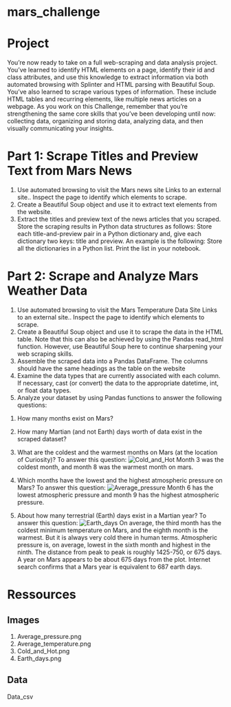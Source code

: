 # mars_challenge
# Project 
You’re now ready to take on a full web-scraping and data analysis project. You’ve learned to identify HTML elements on a page, identify their id and class attributes, and use this knowledge to extract information via both automated browsing with Splinter and HTML parsing with Beautiful Soup. You’ve also learned to scrape various types of information. These include HTML tables and recurring elements, like multiple news articles on a webpage.
As you work on this Challenge, remember that you’re strengthening the same core skills that you’ve been developing until now: collecting data, organizing and storing data, analyzing data, and then visually communicating your insights.

# Part 1: Scrape Titles and Preview Text from Mars News
1. Use automated browsing to visit the Mars news site Links to an external site.. Inspect the page to identify which elements to scrape.
2. Create a Beautiful Soup object and use it to extract text elements from the website.
3. Extract the titles and preview text of the news articles that you scraped. Store the scraping results in Python data structures as follows:
Store each title-and-preview pair in a Python dictionary and, give each dictionary two keys: title and preview.
An example is the following:
Store all the dictionaries in a Python list.
Print the list in your notebook.

# Part 2: Scrape and Analyze Mars Weather Data
1. Use automated browsing to visit the Mars Temperature Data Site Links to an external site.. Inspect the page to identify which elements to scrape.
2. Create a Beautiful Soup object and use it to scrape the data in the HTML table. Note that this can also be achieved by using the Pandas read_html function. However, use Beautiful Soup here to continue sharpening your web scraping skills.
3. Assemble the scraped data into a Pandas DataFrame. The columns should have the same headings as the table on the website
4. Examine the data types that are currently associated with each column. If necessary, cast (or convert) the data to the appropriate datetime, int, or float data types.
5. Analyze your dataset by using Pandas functions to answer the following questions:
1) How many months exist on Mars?
2) How many Martian (and not Earth) days worth of data exist in the scraped dataset?

3) What are the coldest and the warmest months on Mars (at the location of Curiosity)? To answer this question:
![Cold_and_Hot](https://user-images.githubusercontent.com/115199874/210693335-fa743348-dcfc-4ad2-a46a-8837e4f65c50.png)
 Month 3 was the coldest month, and month 8 was the warmest month on mars. 

4) Which months have the lowest and the highest atmospheric pressure on Mars? To answer this question:
![Average_pressure](https://user-images.githubusercontent.com/115199874/210692811-6db8590b-1ef5-4345-a80c-030955dd672a.png)
Month 6 has the lowest atmospheric pressure and month 9 has the highest atmospheric pressure. 
5) About how many terrestrial (Earth) days exist in a Martian year? To answer this question:
![Earth_days](https://user-images.githubusercontent.com/115199874/210693432-ed339c78-9393-4044-bd49-86741fd81423.png)
On average, the third month has the coldest minimum temperature on Mars, and the eighth month is the warmest. But it is always very cold there in human terms.
Atmospheric pressure is, on average, lowest in the sixth month and highest in the ninth.
The distance from peak to peak is roughly 1425-750, or 675 days. A year on Mars appears to be about 675 days from the plot. Internet search confirms that a Mars year is equivalent to 687 earth days.

# Ressources
## Images
1. Average_pressure.png
2. Average_temperature.png
3. Cold_and_Hot.png
4. Earth_days.png
## Data
Data_csv

